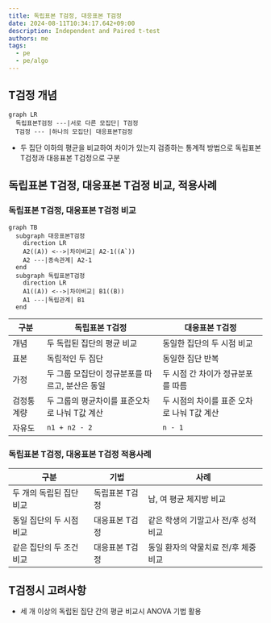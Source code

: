 ```yaml
---
title: 독립표본 T검정, 대응표본 T검정
date: 2024-08-11T10:34:17.642+09:00
description: Independent and Paired t-test
authors: me
tags:
  - pe
  - pe/algo 
---
```


## T검정 개념

```mermaid
graph LR
  독립표본T검정 ---|서로 다른 모집단| T검정
  T검정 --- |하나의 모집단| 대응표본T검정
```

- 두 집단 이하의 평균을 비교하여 차이가 있는지 검증하는 통계적 방법으로 독립표본 T검정과 대응표본 T검정으로 구분

## 독립표본 T검정, 대응표본 T검정 비교, 적용사례

### 독립표본 T검정, 대응표본 T검정 비교

```mermaid
graph TB
  subgraph 대응표본T검정
    direction LR
    A2((A)) <-->|차이비교| A2-1((A`))
    A2 ---|종속관계| A2-1
  end
  subgraph 독립표본T검정
    direction LR
    A1((A)) <-->|차이비교| B1((B))
    A1 ---|독립관계| B1
  end
```

| 구분 | 독립표본 T검정 | 대응표본 T검정 |
| --- | --- | --- |
| 개념 | 두 독립된 집단의 평균 비교 | 동일한 집단의 두 시점 비교 |
| 표본 | 독립적인 두 집단 | 동일한 집단 반복 |
| 가정 | 두 그룹 모집단이 정규분포를 따르고, 분산은 동일 | 두 시점 간 차이가 정규분포를 따름 |
| 검정통계량 | 두 그룹의 평균차이를 표준오차로 나눠 T값 계산 | 두 시점의 차이를 표준 오차로 나눠 T값 계산 |
| 자유도 | `n1 + n2 - 2` | `n - 1` |

### 독립표본 T검정, 대응표본 T검정 적용사례

| 구분 | 기법 | 사례 |
| --- | --- | --- |
| 두 개의 독립된 집단 비교 | 독립표본 T검정 | 남, 여 평균 체지방 비교 |
| 동일 집단의 두 시점 비교 | 대응표본 T검정 | 같은 학생의 기말고사 전/후 성적 비교 |
| 같은 집단의 두 조건 비교 | 대응표본 T검정 | 동일 환자의 약물치료 전/후 체중 비교 |

## T검정시 고려사항

- 세 개 이상의 독립된 집단 간의 평균 비교시 ANOVA 기법 활용
